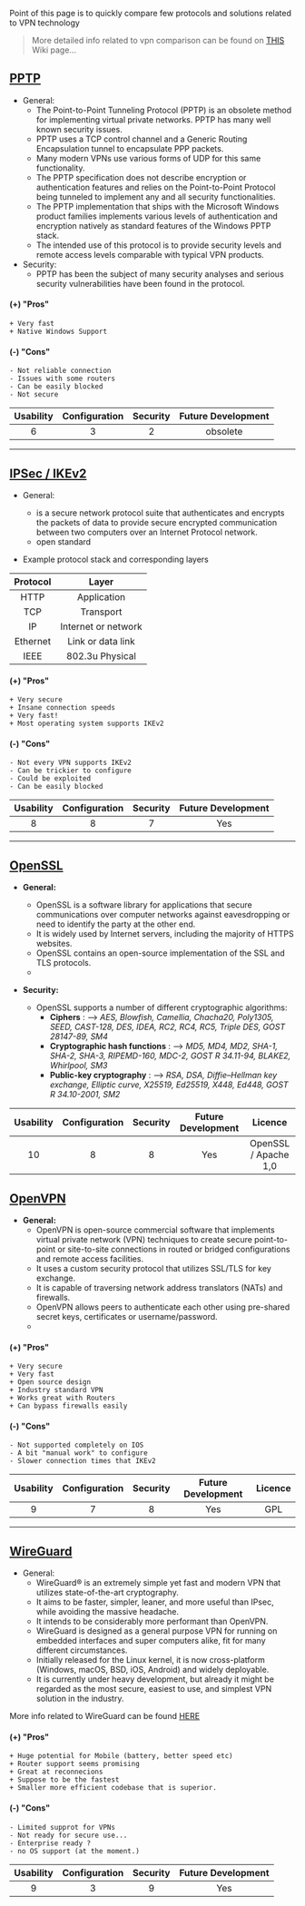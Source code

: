 Point of this page is to quickly compare few protocols and solutions related to VPN technology

> More detailed info related to vpn comparison can be found on [THIS](https://en.wikipedia.org/wiki/Comparison_of_virtual_private_network_services) Wiki page...


## [PPTP](https://en.wikipedia.org/wiki/Point-to-Point_Tunneling_Protocol)  
- General:  
    - The Point-to-Point Tunneling Protocol (PPTP) is an obsolete method for implementing virtual private networks. PPTP has many well known security issues.  
    - PPTP uses a TCP control channel and a Generic Routing Encapsulation tunnel to encapsulate PPP packets.  
    - Many modern VPNs use various forms of UDP for this same functionality.  
    - The PPTP specification does not describe encryption or authentication features and relies on the Point-to-Point Protocol being tunneled to implement any and all security functionalities.  
    - The PPTP implementation that ships with the Microsoft Windows product families implements various levels of authentication and encryption natively as standard features of the Windows PPTP stack.  
    - The intended use of this protocol is to provide security levels and remote access levels comparable with typical VPN products.  
- Security:  
    - PPTP has been the subject of many security analyses and serious security vulnerabilities have been found in the protocol.  
    
#### (+) "Pros"
    + Very fast
    + Native Windows Support
    
#### (-) "Cons"
    - Not reliable connection
    - Issues with some routers
    - Can be easily blocked
    - Not secure

Usability | Configuration | Security | Future Development
:---: | :---: | :---: | :---:
 6 | 3 | 2 | obsolete

---

## [IPSec / IKEv2](https://en.wikipedia.org/wiki/IPsec)  

- General:
    - is a secure network protocol suite that authenticates and encrypts the packets of data to provide secure encrypted communication between two computers over an Internet Protocol network.  
    - open standard  
    
- Example protocol stack and corresponding layers  

Protocol | Layer
:---: | :---:
HTTP | Application
TCP	| Transport
IP | Internet or network
Ethernet | Link or data link
IEEE | 802.3u Physical

#### (+) "Pros"  
    + Very secure
    + Insane connection speeds
    + Very fast!
    + Most operating system supports IKEv2
    
#### (-) "Cons"
    - Not every VPN supports IKEv2
    - Can be trickier to configure
    - Could be exploited
    - Can be easily blocked

Usability | Configuration | Security | Future Development
:---: | :---: | :---: | :---:
 8 | 8 | 7 | Yes

---
    
## [OpenSSL](https://en.wikipedia.org/wiki/OpenSSL)  

- **General:**  
    - OpenSSL is a software library for applications that secure communications over computer networks against eavesdropping or need to identify the party at the other end.  
    - It is widely used by Internet servers, including the majority of HTTPS websites.
    - OpenSSL contains an open-source implementation of the SSL and TLS protocols.  
    - 

- **Security:**  
    - OpenSSL supports a number of different cryptographic algorithms:  
        - **Ciphers** : --> *AES, Blowfish, Camellia, Chacha20, Poly1305, SEED, CAST-128, DES, IDEA, RC2, RC4, RC5, Triple DES, GOST 28147-89, SM4*
        - **Cryptographic hash functions** : --> *MD5, MD4, MD2, SHA-1, SHA-2, SHA-3, RIPEMD-160, MDC-2, GOST R 34.11-94, BLAKE2, Whirlpool, SM3*
        - **Public-key cryptography** : --> *RSA, DSA, Diffie–Hellman key exchange, Elliptic curve, X25519, Ed25519, X448, Ed448, GOST R 34.10-2001, SM2*

Usability | Configuration | Security | Future Development | Licence 
:---: | :---: | :---: | :---: | :---:
10 | 8 | 8 | Yes | OpenSSL / Apache 1,0

## [OpenVPN](https://en.wikipedia.org/wiki/OpenVPN)

- **General:**
    - OpenVPN is open-source commercial software that implements virtual private network (VPN) techniques to create secure point-to-point or site-to-site connections in routed or bridged configurations and remote access facilities.  
    - It uses a custom security protocol that utilizes SSL/TLS for key exchange.  
    - It is capable of traversing network address translators (NATs) and firewalls.  
    - OpenVPN allows peers to authenticate each other using pre-shared secret keys, certificates or username/password.
    - 
    
#### (+) "Pros"
    + Very secure
    + Very fast
    + Open source design
    + Industry standard VPN
    + Works great with Routers
    + Can bypass firewalls easily
    
#### (-) "Cons"
    - Not supported completely on IOS
    - A bit "manual work" to configure
    - Slower connection times that IKEv2

Usability | Configuration | Security | Future Development | Licence 
:---: | :---: | :---: | :---: | :---:
 9 | 7 | 8 | Yes | GPL

---
    
## [WireGuard](https://www.wireguard.com/)  

- General:  
    - WireGuard® is an extremely simple yet fast and modern VPN that utilizes state-of-the-art cryptography.  
    - It aims to be faster, simpler, leaner, and more useful than IPsec, while avoiding the massive headache.  
    - It intends to be considerably more performant than OpenVPN.  
    - WireGuard is designed as a general purpose VPN for running on embedded interfaces and super computers alike, fit for many different circumstances.  
    - Initially released for the Linux kernel, it is now cross-platform (Windows, macOS, BSD, iOS, Android) and widely deployable.  
    - It is currently under heavy development, but already it might be regarded as the most secure, easiest to use, and simplest VPN solution in the industry.  
    

More info related to WireGuard can be found [HERE](https://www.the-digital-life.com/en/wireguard-vs-openvpn-and-ipsec-which-one-is-the-best/)

#### (+) "Pros"
    + Huge potential for Mobile (battery, better speed etc)
    + Router support seems promising
    + Great at reconnecions
    + Suppose to be the fastest
    + Smaller more efficient codebase that is superior.
    
#### (-) "Cons"
    - Limited supprot for VPNs
    - Not ready for secure use...
    - Enterprise ready ?
    - no OS support (at the moment.)

Usability | Configuration | Security | Future Development
:---: | :---: | :---: | :---:
 9 | 3 | 9 | Yes